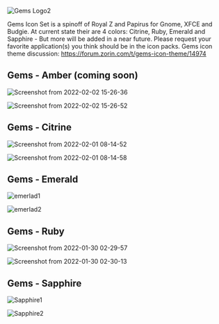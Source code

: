 ![Gems Logo2](https://user-images.githubusercontent.com/60283532/151894248-5c417698-1a5c-4934-b8a0-3570c5a8a862.png)


Gems Icon Set is a spinoff of Royal Z and Papirus for Gnome, XFCE and Budgie. At current state their are 4 colors: Citrine, Ruby, Emerald and Sapphire - But more will be added in a near future. Please request your favorite application(s) you think should be in the icon packs.
Gems icon theme discussion: https://forum.zorin.com/t/gems-icon-theme/14974


Gems - Amber (coming soon)
--

![Screenshot from 2022-02-02 15-26-36](https://user-images.githubusercontent.com/60283532/152173084-6e8112cc-f6f1-4ec0-b5bc-306b6178b965.png)

![Screenshot from 2022-02-02 15-26-52](https://user-images.githubusercontent.com/60283532/152173110-34d1f344-e5e7-4ba9-b7c1-38829fcadd44.png)



Gems - Citrine 
--

![Screenshot from 2022-02-01 08-14-52](https://user-images.githubusercontent.com/60283532/151927556-2f3446fc-e3ca-46bd-9619-22b497dacfbb.png)

![Screenshot from 2022-02-01 08-14-58](https://user-images.githubusercontent.com/60283532/151927580-917a6e09-8452-40ee-a565-3223eeeaf953.png)



Gems - Emerald
--
![emerlad1](https://user-images.githubusercontent.com/60283532/151895700-4a27a045-e824-4fb4-a2cc-7cdfd8f2bfbb.jpeg)

![emerlad2](https://user-images.githubusercontent.com/60283532/151895719-30874b43-a726-40ce-b597-278315122fd6.jpeg)



Gems - Ruby
--
![Screenshot from 2022-01-30 02-29-57](https://user-images.githubusercontent.com/60283532/151683240-f403b47c-1c45-4059-b6b6-037a692f4757.png)

![Screenshot from 2022-01-30 02-30-13](https://user-images.githubusercontent.com/60283532/151683242-ae59a028-b0a6-4dd1-8452-fb536b2d95ab.png)



Gems - Sapphire
--
![Sapphire1](https://user-images.githubusercontent.com/60283532/151895645-dd435dd9-f25b-49ae-bcda-a8607fae1d9a.jpeg)

![Sapphire2](https://user-images.githubusercontent.com/60283532/151895663-b1563464-bd9d-4050-b8c6-8c98d5090ba0.jpeg)
